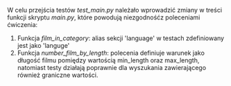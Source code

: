 W celu przejścia testów *test_main.py* należało wprowadzić zmiany w treści funkcji skryptu *main.py*, które powodują niezgodnośćz poleceniami ćwiczenia:
1. Funkcja *film_in_category*: alias sekcji 'language' w testach zdefiniowany jest jako 'languge'
2. Funkcja *number_film_by_length*: polecenia definiuje warunek jako długość filmu pomiędzy wartością min_length oraz max_length, natomiast testy działają poprawnie dla wyszukania zawierającego również graniczne wartości.
